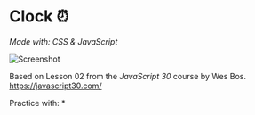 # Clock :alarm_clock:
*Made with: CSS & JavaScript*



![Screenshot](/)<br>

Based on Lesson 02 from the <em>JavaScript 30</em> course by Wes Bos.<br>
https://javascript30.com/

Practice with:
* 
